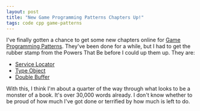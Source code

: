 ```yaml
---
layout: post
title: "New Game Programming Patterns Chapters Up!"
tags: code cpp game-patterns
---
```

I've finally gotten a chance to get some new chapters online for [Game
Programming Patterns](http://gameprogrammingpatterns.com/). They've been done for a while, but I had to get the
rubber stamp from the Powers That Be before I could up them up. They are:

  * [Service Locator](http://gameprogrammingpatterns.com/service-locator.html)
  * [Type Object](http://gameprogrammingpatterns.com/type-object.html)
  * [Double Buffer](http://gameprogrammingpatterns.com/double-buffer.html)

With this, I think I'm about a quarter of the way through what looks to be a
monster of a book. It's over 30,000 words already. I don't know whether to be
proud of how much I've got done or terrified by how much is left to do.

